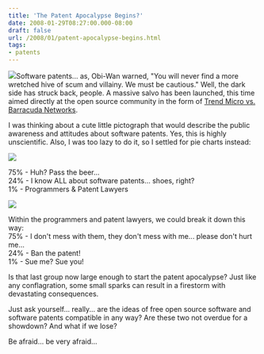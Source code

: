 ```yaml
---
title: 'The Patent Apocalypse Begins?'
date: 2008-01-29T08:27:00.000-08:00
draft: false
url: /2008/01/patent-apocalypse-begins.html
tags: 
- patents
---
```


[![](http://www.filmreference.com/images/sjff_03_img1340.jpg)](http://www.filmreference.com/images/sjff_03_img1340.jpg)Software patents... as, Obi-Wan warned, "You will never find a more wretched hive of scum and villainy. We must be cautious." Well, the dark side has struck back, people. A massive salvo has been launched, this time aimed directly at the open source community in the form of [Trend Micro vs. Barracuda Networks](http://www.linux.com/feature/125807).  
  
I was thinking about a cute little pictograph that would describe the public awareness and attitudes about software patents. Yes, this is highly unscientific. Also, I was too lazy to do it, so I settled for pie charts instead:  
  
[![](http://1.bp.blogspot.com/_SgxaAaUGqzY/R6DcZwXvTFI/AAAAAAAAA_A/_3azFYu_dQk/s400/Picture+1.png)](http://1.bp.blogspot.com/_SgxaAaUGqzY/R6DcZwXvTFI/AAAAAAAAA_A/_3azFYu_dQk/s1600-h/Picture+1.png)  
  
  
75% - Huh? Pass the beer...  
24% - I know ALL about software patents... shoes, right?  
1% - Programmers & Patent Lawyers  
  
[![](http://4.bp.blogspot.com/_SgxaAaUGqzY/R6DdPgXvTGI/AAAAAAAAA_I/zyaU7si-zbU/s400/Picture+2.png)](http://4.bp.blogspot.com/_SgxaAaUGqzY/R6DdPgXvTGI/AAAAAAAAA_I/zyaU7si-zbU/s1600-h/Picture+2.png)  
  
Within the programmers and patent lawyers, we could break it down this way:  
75% - I don't mess with them, they don't mess with me... please don't hurt me...  
24% - Ban the patent!  
1% - Sue me? Sue you!  
  
Is that last group now large enough to start the patent apocalypse? Just like any conflagration, some small sparks can result in a firestorm with devastating consequences.  
  
Just ask yourself... really... are the ideas of free open source software and software patents compatible in any way? Are these two not overdue for a showdown? And what if we lose?  
  
Be afraid... be very afraid...